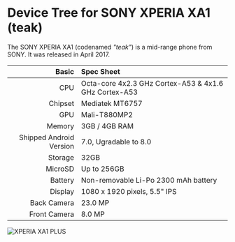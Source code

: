 Device Tree for SONY XPERIA XA1 (teak)
==================================================

The SONY XPERIA XA1 (codenamed _"teak"_) is a mid-range phone from SONY.
It was released in April 2017.


Basic   | Spec Sheet
-------:|:-------------------------
CPU     | Octa-core 4x2.3 GHz Cortex-A53 & 4x1.6 GHz Cortex-A53
Chipset | Mediatek MT6757
GPU     | Mali-T880MP2
Memory  | 3GB / 4GB RAM
Shipped Android Version | 7.0, Ugradable to 8.0
Storage | 32GB
MicroSD | Up to 256GB
Battery | Non-removable Li-Po 2300 mAh battery
Display | 1080 x 1920 pixels, 5.5" IPS
Back Camera | 23.0 MP
Front Camera | 8.0 MP

![XPERIA XA1 PLUS](https://fdn2.gsmarena.com/vv/pics/sony/sony-xperia-xa1-plus-1.jpg "SONY XPERIA XA1 PLUS")

